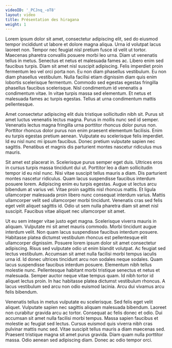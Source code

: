 ```yaml
---
videoID: '_PCJnq_-oT8'
layout: video
title: Présentation des hiragana
weight: 1
---
```


Lorem ipsum dolor sit amet, consectetur adipiscing elit, sed do eiusmod tempor incididunt ut labore et dolore magna aliqua. Urna id volutpat lacus laoreet non. Tempor nec feugiat nisl pretium fusce id velit ut tortor. Maecenas pharetra convallis posuere morbi leo urna. Diam ut venenatis tellus in metus. Senectus et netus et malesuada fames ac. Libero enim sed faucibus turpis. Diam sit amet nisl suscipit adipiscing. Felis imperdiet proin fermentum leo vel orci porta non. Eu non diam phasellus vestibulum. Eu non diam phasellus vestibulum. Nulla facilisi etiam dignissim diam quis enim lobortis scelerisque fermentum. Commodo sed egestas egestas fringilla phasellus faucibus scelerisque. Nisl condimentum id venenatis a condimentum vitae. In vitae turpis massa sed elementum. Et netus et malesuada fames ac turpis egestas. Tellus at urna condimentum mattis pellentesque.

Amet consectetur adipiscing elit duis tristique sollicitudin nibh sit. Purus sit amet luctus venenatis lectus magna. Purus in mollis nunc sed id semper. Venenatis lectus magna fringilla urna porttitor rhoncus dolor purus non. Porttitor rhoncus dolor purus non enim praesent elementum facilisis. Enim eu turpis egestas pretium aenean. Vulputate eu scelerisque felis imperdiet. Id eu nisl nunc mi ipsum faucibus. Donec pretium vulputate sapien nec sagittis. Penatibus et magnis dis parturient montes nascetur ridiculus mus mauris.

Sit amet est placerat in. Scelerisque purus semper eget duis. Ultrices eros in cursus turpis massa tincidunt dui ut. Porttitor leo a diam sollicitudin tempor id eu nisl nunc. Nisi vitae suscipit tellus mauris a diam. Dis parturient montes nascetur ridiculus. Quam lacus suspendisse faucibus interdum posuere lorem. Adipiscing enim eu turpis egestas. Augue ut lectus arcu bibendum at varius vel. Vitae proin sagittis nisl rhoncus mattis. Et ligula ullamcorper malesuada proin libero nunc consequat interdum varius. Mattis ullamcorper velit sed ullamcorper morbi tincidunt. Venenatis cras sed felis eget velit aliquet sagittis id. Odio ut sem nulla pharetra diam sit amet nisl suscipit. Faucibus vitae aliquet nec ullamcorper sit amet.

Ut eu sem integer vitae justo eget magna. Scelerisque viverra mauris in aliquam. Vulputate mi sit amet mauris commodo. Morbi tincidunt augue interdum velit. Non quam lacus suspendisse faucibus interdum posuere. Habitasse platea dictumst vestibulum rhoncus est pellentesque elit ullamcorper dignissim. Posuere lorem ipsum dolor sit amet consectetur adipiscing. Risus sed vulputate odio ut enim blandit volutpat. Ac feugiat sed lectus vestibulum. Accumsan sit amet nulla facilisi morbi tempus iaculis urna id. Id donec ultrices tincidunt arcu non sodales neque sodales. Quam lacus suspendisse faucibus interdum posuere. Elementum nibh tellus molestie nunc. Pellentesque habitant morbi tristique senectus et netus et malesuada. Semper auctor neque vitae tempus quam. Id nibh tortor id aliquet lectus proin. In hac habitasse platea dictumst vestibulum rhoncus. A lacus vestibulum sed arcu non odio euismod lacinia. Arcu dui vivamus arcu felis bibendum.

Venenatis tellus in metus vulputate eu scelerisque. Sed felis eget velit aliquet. Vulputate sapien nec sagittis aliquam malesuada bibendum. Laoreet non curabitur gravida arcu ac tortor. Consequat ac felis donec et odio. Dui accumsan sit amet nulla facilisi morbi tempus. Massa sapien faucibus et molestie ac feugiat sed lectus. Cursus euismod quis viverra nibh cras pulvinar mattis nunc sed. Vitae suscipit tellus mauris a diam maecenas sed. Praesent tristique magna sit amet purus gravida. Diam quam nulla porttitor massa. Odio aenean sed adipiscing diam. Donec ac odio tempor orci.
